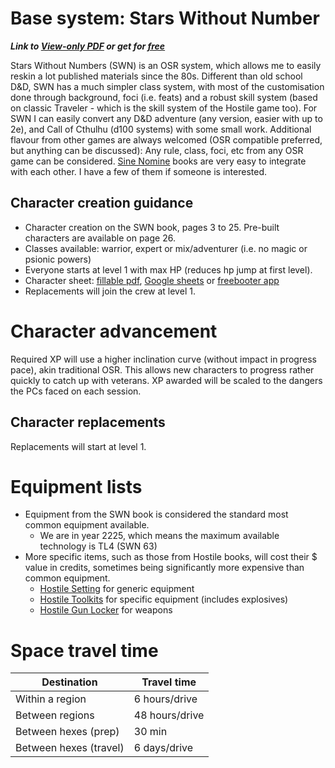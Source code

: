 # Base system: Stars Without Number
***Link to [View-only PDF](https://drive.google.com/file/d/1s9ThcGpnoimZm49370hdDDsfdPMftj-n/view?usp=drivesdk) or get for [free](https://www.drivethrurpg.com/product/230009/Stars-Without-Number-Revised-Edition-Free-Version)***

Stars Without Numbers (SWN) is an OSR system, which allows me to easily reskin a lot published materials since the 80s. Different than old school D&D, SWN has a much simpler class system, with most of the customisation done through background, foci (i.e. feats) and a robust skill system (based on classic Traveler - which is the skill system of the Hostile game too). For SWN I can easily convert any D&D adventure (any version, easier with up to 2e), and Call of Cthulhu (d100 systems) with some small work. Additional flavour from other games are always welcomed (OSR compatible preferred, but anything can be discussed): Any rule, class, foci, etc from any OSR game can be considered. [Sine Nomine](https://preview.drivethrurpg.com/en/publisher/3482/Sine-Nomine-Publishing) books are very easy to integrate with each other. I have a few of them if someone is interested.

## Character creation guidance

- Character creation on the SWN book, pages 3 to 25. Pre-built characters are available on page 26.
- Classes available: warrior, expert or mix/adventurer (i.e. no magic or psionic powers)
- Everyone starts at level 1 with max HP (reduces hp jump at first level).
- Character sheet: [fillable pdf](https://drive.google.com/file/d/1bM8pMgGjMKao6s-12BjnkQ9MzXhFJ8i2/view?usp=drivesdk), [Google sheets](https://docs.google.com/spreadsheets/d/19vw6EHrl_2-8BcHob2_bxvcpLnVbAHbW3StjrNEFoKg/edit#gid=1671565117) or [freebooter app](https://www.swnfreebooter.net/)
- Replacements will join the crew at level 1.


# Character advancement

Required XP will use a higher inclination curve (without impact in progress pace), akin traditional OSR. This allows new characters to progress rather quickly to catch up with veterans. XP awarded will be scaled to the dangers the PCs faced on each session.

## Character replacements

Replacements will start at level 1.

# Equipment lists

- Equipment from the SWN book is considered the standard most common equipment available.
	- We are in year 2225, which means the maximum available technology is TL4 (SWN 63)
- More specific items, such as those from Hostile books, will cost their $ value in credits, sometimes being significantly more expensive than common equipment.
	- [Hostile Setting](https://drive.google.com/open?id=1fJPqFVlO9pqcjg7lMVgE9lAy4_vml6pW&usp=drive_fs) for generic equipment
	- [Hostile Toolkits](https://drive.google.com/open?id=1fL8DRXAaHosQ6aXeTCiIC1YKSVjhVCgk&usp=drive_fs) for specific equipment (includes explosives)
	- [Hostile Gun Locker](https://drive.google.com/open?id=1fKPO19H1ZY4RAQoknhycMyO8sL4MN02V&usp=drive_fs) for weapons

# Space travel time

| Destination            | Travel time    |
| ---------------------- | -------------- |
| Within a region        | 6 hours/drive  |
| Between regions        | 48 hours/drive |
| Between hexes (prep)   | 30 min         |
| Between hexes (travel) | 6 days/drive   | 


